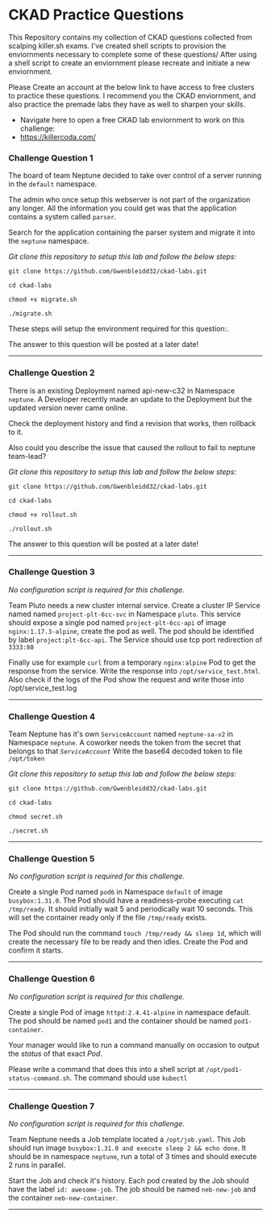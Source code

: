 # CKAD Practice Questions

This Repository contains my collection of CKAD questions collected from scalping killer.sh exams.
I've created shell scripts to provision the enviornments necessary to complete some of these questions/
After using a shell script to create an enviornment please recreate and initiate a new enviornment.

Please Create an account at the below link to have access to free clusters to practice these questions.
I recommend you the CKAD enviornment, and also practice the premade labs they have as well to sharpen your skills.

- Navigate here to open a free CKAD lab enviornment to work on this challenge:
- https://killercoda.com/

### Challenge Question 1
The board of team Neptune decided to take over control of a server running in the `default` namespace.

The admin who once setup this webserver is not part of the organization any longer. All the information you could get was that the application contains a system called `parser`. 

Search for the application containing the parser system and migrate it into the `neptune` namespace.


*Git clone this repository to setup this lab and follow the below steps:*
```shell
git clone https://github.com/Gwenbleidd32/ckad-labs.git

cd ckad-labs

chmod +x migrate.sh

./migrate.sh
```

These steps will setup the environment required for this question:.

The answer to this question will be posted at a later date!

---

### Challenge Question 2 
There is an existing Deployment named api-new-c32 in Namespace `neptune`. 
A Developer recently made an update to the Deployment but the updated version never came online.

Check the deployment history and find a revision that works, then rollback to it. 

Also could you describe the issue that caused the rollout to fail to neptune team-lead?


*Git clone this repository to setup this lab and follow the below steps:*
```shell
git clone https://github.com/Gwenbleidd32/ckad-labs.git

cd ckad-labs

chmod +x rollout.sh

./rollout.sh
```

The answer to this question will be posted at a later date!

---

### Challenge Question 3
*No configuration script is required for this challenge.*

Team Pluto needs a new cluster internal service. Create a cluster IP Service named named `project-plt-6cc-svc` in Namespace `pluto`. 
This service should expose a single pod named `project-plt-6cc-api` of image `nginx:1.17.3-alpine`, create the pod as well. The pod should be identified by label `project:plt-6cc-api`. The Service should use tcp port redirection of `3333:80`

Finally use for example `curl` from a temporary `nginx:alpine` Pod to get the response from the service. Write the response into `/opt/service_test.html`. 
Also check if the logs of the Pod show the request and write those into /opt/service_test.log

---
### Challenge Question 4
Team Neptune has it's own `ServiceAccount` named `neptune-sa-v2` in Namespace `neptune`. A coworker needs the token from the secret that belongs to that *`ServiceAccount`* Write the base64 decoded token to file `/opt/token`


*Git clone this repository to setup this lab and follow the below steps:*
```shell
git clone https://github.com/Gwenbleidd32/ckad-labs.git

cd ckad-labs

chmod secret.sh

./secret.sh
```

---
### Challenge Question 5
*No configuration script is required for this challenge.*

Create a single Pod named `pod6` in Namespace `default` of image `busybox:1.31.0`. The Pod should have a readiness-probe executing `cat /tmp/ready`. It should initially wait 5 and periodically wait 10 seconds. This will set the container ready only if the file `/tmp/ready` exists.

The Pod should run the command `touch /tmp/ready && sleep 1d`, which will create the necessary file to be ready and then idles. Create the Pod and confirm it starts.

---

### Challenge Question 6
*No configuration script is required for this challenge.*

Create a single Pod of image `httpd:2.4.41-alpine` in namespace default.
The pod should be named `pod1` and the container should be named `pod1-container`. 

Your manager would like to run a command manually on occasion to output the *status* of that exact *Pod*. 

Please write a command that does this into a shell script at `/opt/pod1-status-command.sh`. 
The command should use `kubectl`

---

### Challenge Question 7
*No configuration script is required for this challenge.*

Team Neptune needs a Job template located a `/opt/job.yaml`. This Job should run image `busybox:1.31.0 and execute sleep 2 && echo done`. 
It should be in namespace `neptune`, run a total of 3 times and should execute 2 runs in parallel. 

Start the Job and check it's history. Each pod created by the Job should have the label  `id: awesome-job`. 
The job should be named `neb-new-job` and the container `neb-new-container`. 

---